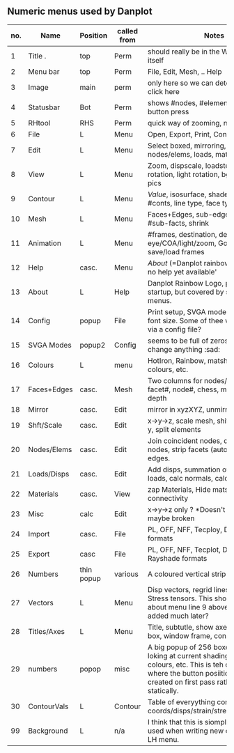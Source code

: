 ## Numeric menus used by Danplot

no. | Name | Position | called from | Notes
--|------|----------|-------------|-------------
1 | Title .   | top | Perm | should really be in the Window manager itself  
2 | Menu bar | top | Perm | File, Edit, Mesh, .. Help  
3 | Image    | main | perm | only here so we can detect a mouse click here
4 | Statusbar | Bot | Perm | shows #nodes, #elements, and last button press  
5 | RHtool  | RHS | Perm | quick way of zooming,  not really used 
6 | File     | L | Menu | Open, Export, Print, Configure
7 | Edit     | L | Menu | Select boxed, mirroring, scale/shift, nodes/elems, loads, mats, Misc.
8 | View     | L | Menu | Zoom, dispscale, loadstep#, image rotation, light rotation, bg colour, 2x2 pics 
9 | Contour  | L | Menu | *Value*, isosurface, shaded, rescale, #conts, line type, face type, *as menu*
10 | Mesh    | L | Menu | Faces+Edges, sub-edges, node#, #sub-facts, shrink 
11 | Animation | L | Menu | #frames, destination, deltas of eye/COA/light/zoom, Go, bounce, save/load frames
12 | Help    | casc. | Menu | *About* (=Danplot rainbow logo), 'sorry no help yet available'
13 | About   | L | Help |Danplot Rainbow Logo, posted at startup, but covered by subsequent menus. 
14 | Config | popup | File | Print setup, SVGA modes, menu color, font size. Some of thee would be better via a config file?
15 | SVGA Modes | popup2 | Config | seems to be full of zeros, so cant change anything :sad:
16 | Colours  | L | menu | HotIron, Rainbow, matshade, interp colours, etc.
17 | Faces+Edges | casc. | Mesh | Two columns for nodes/edges, material, facet#, node#, chess, matshade, z-depth 
18 | Mirror | casc.| Edit | mirror in xyzXYZ, unmirror a 1/4, 
19 | Shft/Scale | casc. | Edit  | x->y->z, scale mesh, shift mesh, rotate-y, split elements
20 | Nodes/Elems | casc. | Edit | Join coincident nodes, del orpahn nodes, strip facets (auto though?), strip edges. 
21 | Loads/Disps | casc. | Edit | Add disps, summation of disps, diff loads, calc normals, calc volumes(?)
22 | Materials  | casc. | View | zap Materials, Hide mats, del invis mats, connectivity
23 | Misc | calc | Edit |  x->y->z only ?  *Doesn't popup - so maybe broken
24 | Import | casc. | File | PL, OFF, NFF, Tecploy, DXF, Rayshade formats
25 | Export | casc | File | PL, OFF, NFF, Tecplot, DXF, GRD, Rayshade formats
26 | Numbers | thin popup | various | A coloured vertical strip of 20 numbers
27 | Vectors | L | Menu | Disp vectors, regrid lines, flownets, Stress tensors. This should really be about menu line 9 above, but was added much later?
28 | Titles/Axes | L | Menu | Title, subtutle, show axes, bounding box, window frame, conbtour legend  | | 
29 | numbers | popop | misc | A big popup of 256 boxes. Used for loking at current shading, picking colours, etc. This is teh only menu where the button posiitions are all created on first pass rather than statically.
30 | ContourVals | L | Contour | Table of everyything contourable, coords/disps/strain/stress/vonMise/FOS
99 | Background | L | n/a  | I think that this is siomply a template used when writing new code for a new LH menu.
